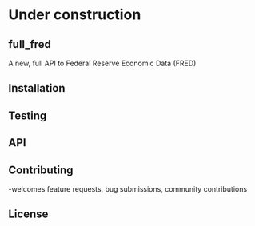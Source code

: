 
# Under construction

## full_fred
A new, full API to Federal Reserve Economic Data (FRED) 

## Installation

## Testing

## API

## Contributing
-welcomes feature requests, bug submissions, community contributions

## License

